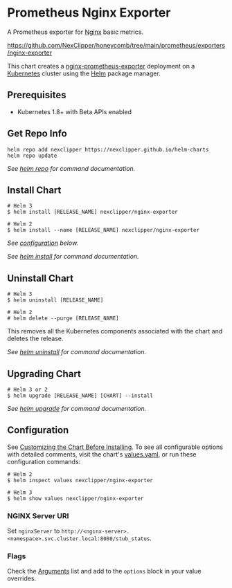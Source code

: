 # Prometheus Nginx Exporter

A Prometheus exporter for [Nginx](https://github.com/nginxinc/nginx-prometheus-exporter) basic metrics.

https://github.com/NexClipper/honeycomb/tree/main/prometheus/exporters/nginx-exporter


This chart creates a [nginx-prometheus-exporter](https://github.com/nginxinc/nginx-prometheus-exporter) deployment on a [Kubernetes](http://kubernetes.io) cluster using the [Helm](https://helm.sh) package manager.

## Prerequisites

- Kubernetes 1.8+ with Beta APIs enabled

## Get Repo Info

```console
helm repo add nexclipper https://nexclipper.github.io/helm-charts
helm repo update
```

_See [helm repo](https://helm.sh/docs/helm/helm_repo/) for command documentation._

## Install Chart

```console
# Helm 3
$ helm install [RELEASE_NAME] nexclipper/nginx-exporter

# Helm 2
$ helm install --name [RELEASE_NAME] nexclipper/nginx-exporter
```

_See [configuration](#configuration) below._

_See [helm install](https://helm.sh/docs/helm/helm_install/) for command documentation._

## Uninstall Chart

```console
# Helm 3
$ helm uninstall [RELEASE_NAME]

# Helm 2
# helm delete --purge [RELEASE_NAME]
```

This removes all the Kubernetes components associated with the chart and deletes the release.

_See [helm uninstall](https://helm.sh/docs/helm/helm_uninstall/) for command documentation._

## Upgrading Chart

```console
# Helm 3 or 2
$ helm upgrade [RELEASE_NAME] [CHART] --install
```

_See [helm upgrade](https://helm.sh/docs/helm/helm_upgrade/) for command documentation._

## Configuration

See [Customizing the Chart Before Installing](https://helm.sh/docs/intro/using_helm/#customizing-the-chart-before-installing). To see all configurable options with detailed comments, visit the chart's [values.yaml](./values.yaml), or run these configuration commands:

```console
# Helm 2
$ helm inspect values nexclipper/nginx-exporter

# Helm 3
$ helm show values nexclipper/nginx-exporter
```

### NGINX Server URI

Set `nginxServer` to `http://<nginx-server>.<namespace>.svc.cluster.local:8080/stub_status`.

### Flags

Check the [Arguments](https://github.com/nginxinc/nginx-prometheus-exporter#command-line-arguments) list and add to the `options` block in your value overrides.